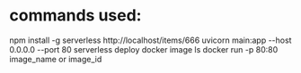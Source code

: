 # commands used:
npm install -g serverless
http://localhost/items/666
uvicorn main:app --host 0.0.0.0 --port 80
serverless deploy
docker image ls
docker run -p 80:80 image_name or image_id